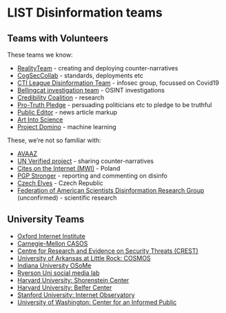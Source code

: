 # LIST Disinformation teams

## Teams with Volunteers

These teams we know:
* [RealityTeam](http://realityteam.org/) - creating and deploying counter-narratives
* [CogSecCollab](http://cogsec-collab.org/) - standards, deployments etc
* [CTI League Disinformation Team](https://cti-league.com/) - infosec group, focussed on Covid19
* [Bellingcat investigation team](https://www.bellingcat.com/author/bellingcat/) - OSINT investigations
* [Credibility Coalition](https://credibilitycoalition.org/) - research 
* [Pro-Truth Pledge](https://www.protruthpledge.org/) - persuading politicians etc to pledge to be truthful
* [Public Editor](https://www.publiceditor.io/join) - news article markup
* [Art Into Science]()
* [Project Domino]() - machine learning

These, we’re not so familiar with:
* [AVAAZ](https://secure.avaaz.org/campaign/en/disinfo_volunteer_231/)
* [UN Verified project](https://shareverified.com/en) - sharing counter-narratives
* [Cites on the Internet (MWI)](https://mwi.pl/) - Poland
* [PGP Stronger](https://stronger.org/) - reporting and commenting on disinfo
* [Czech Elves](https://www.facebook.com/cestielfoveofficial/) - Czech Republic
* [Federation of American Scientists Disinformation Research Group](https://fas.org/ncov/disinformation-reports/) (unconfirmed) - scientific research

## University Teams

* [Oxford Internet Institute](https://www.oii.ox.ac.uk)
* [Carnegie-Mellon CASOS]()
* [Centre for Research and Evidence on Security Threats (CREST)]()
* [University of Arkansas at Little Rock: COSMOS](http://cosmos.ualr.edu/)
* [Indiana University OSoMe]()
* [Ryerson Uni social media lab](https://socialmedialab.ca/)
* [Harvard University: Shorenstein Center](https://shorensteincenter.org/)
* [Harvard University: Belfer Center]()
* [Stanford University: Internet Observatory]()
* [University of Washington: Center for an Informed Public]()

